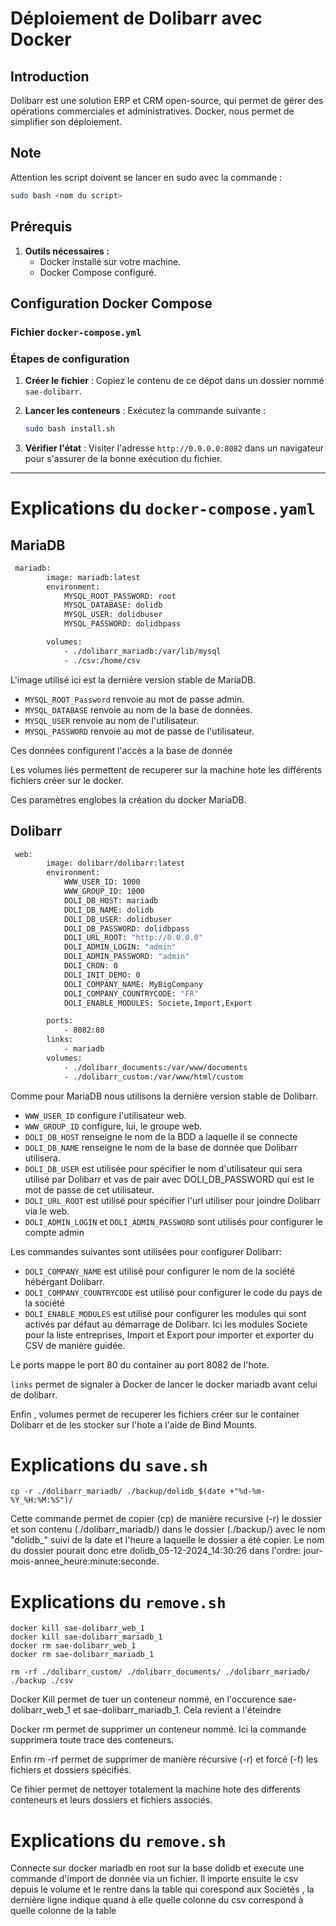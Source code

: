 # Déploiement de Dolibarr avec Docker


## Introduction

Dolibarr est une solution ERP et CRM open-source, qui permet de gérer des opérations commerciales et administratives. Docker, nous permet de simplifier son déploiement.

## Note

Attention les script doivent se lancer en sudo avec la commande : 
   ```bash
   sudo bash <nom du script>
   ```

## Prérequis

1. **Outils nécessaires :**
   - Docker installé sur votre machine.
   - Docker Compose configuré.



## Configuration Docker Compose

### Fichier `docker-compose.yml`


### Étapes de configuration

1. **Créer le fichier** : Copiez le contenu de ce dépot dans un dossier nommé `sae-dolibarr`.
2. **Lancer les conteneurs** : Exécutez la commande suivante :

   ```bash
   sudo bash install.sh
   ```

3. **Vérifier l'état** : Visiter l'adresse `http://0.0.0.0:8082` dans un navigateur pour s'assurer de la bonne exécution du fichier.

---

# Explications du `docker-compose.yaml`

## MariaDB

```bash
 mariadb:
        image: mariadb:latest
        environment:
            MYSQL_ROOT_PASSWORD: root
            MYSQL_DATABASE: dolidb
            MYSQL_USER: dolidbuser
            MYSQL_PASSWORD: dolidbpass

        volumes:
            - ./dolibarr_mariadb:/var/lib/mysql
            - ./csv:/home/csv
```

L'image utilisé ici est la dernière version stable de MariaDB.
- ```MYSQL_ROOT_Password``` renvoie au mot de passe admin.
- ```MYSQL_DATABASE``` renvoie au nom de la base de données.
- ```MYSQL_USER``` renvoie au nom de l'utilisateur.
- ```MYSQL_PASSWORD``` renvoie au mot de passe de l'utilisateur.

Ces données configurent l'accès a la base de donnée

Les volumes liés permettent de recuperer sur la machine hote les différents fichiers créer sur le docker.

Ces paramètres englobes la création du docker MariaDB.

## Dolibarr

```bash
 web:
        image: dolibarr/dolibarr:latest
        environment:
            WWW_USER_ID: 1000
            WWW_GROUP_ID: 1000
            DOLI_DB_HOST: mariadb
            DOLI_DB_NAME: dolidb
            DOLI_DB_USER: dolidbuser
            DOLI_DB_PASSWORD: dolidbpass
            DOLI_URL_ROOT: "http://0.0.0.0"
            DOLI_ADMIN_LOGIN: "admin"
            DOLI_ADMIN_PASSWORD: "admin"
            DOLI_CRON: 0
            DOLI_INIT_DEMO: 0
            DOLI_COMPANY_NAME: MyBigCompany
            DOLI_COMPANY_COUNTRYCODE: "FR"
            DOLI_ENABLE_MODULES: Societe,Import,Export

        ports:
            - 8082:80
        links:
            - mariadb
        volumes:
            - ./dolibarr_documents:/var/www/documents
            - ./dolibarr_custom:/var/www/html/custom
```

Comme pour MariaDB nous utilisons la dernière version stable de Dolibarr.
- ```WWW_USER_ID``` configure l'utilisateur web.
- ```WWW_GROUP_ID``` configure, lui, le groupe web.
- ```DOLI_DB_HOST``` renseigne le nom de la BDD a laquelle il se connecte
- ```DOLI_DB_NAME``` renseigne le nom de la base de donnée que Dolibarr utilisera.
- ```DOLI_DB_USER``` est utilisée pour spécifier le nom d'utilisateur qui sera utilisé par Dolibarr et vas de pair avec DOLI_DB_PASSWORD qui est le mot de passe de cet utilisateur.
- ```DOLI_URL_ROOT``` est utilisé pour spécifier l'url utiliser pour joindre Dolibarr via le web.
- ```DOLI_ADMIN_LOGIN``` et ```DOLI_ADMIN_PASSWORD``` sont utilisés pour configurer le compte admin

Les commandes suivantes sont utilisées pour configurer Dolibarr:
- ```DOLI_COMPANY_NAME``` est utilisé pour configurer le nom de la société hébérgant Dolibarr.
- ```DOLI_COMPANY_COUNTRYCODE``` est utilisé pour configurer le code du pays de la société
- ```DOLI_ENABLE_MODULES``` est utilisé pour configurer les modules qui sont activés par défaut au démarrage de Dolibarr. Ici les modules Societe pour la liste entreprises, Import et Export pour importer et exporter du CSV de manière guidée.

Le ports mappe le port 80 du container au port 8082 de l'hote.

```links``` permet de signaler à Docker de lancer le docker mariadb avant celui de dolibarr.

Enfin , volumes permet de recuperer les fichiers créer sur le container Dolibarr et de les stocker sur l'hote a l'aide de Bind Mounts.

# Explications du `save.sh`
```cp -r ./dolibarr_mariadb/ ./backup/dolidb_$(date +"%d-%m-%Y_%H:%M:%S")/```

Cette commande permet de copier (cp) de manière recursive (-r) le dossier et son contenu (./dolibarr_mariadb/) dans le dossier (./backup/) avec le nom "dolidb_" suivi de la date et l'heure a laquelle le dossier a été copier. Le nom du dossier pourait donc etre dolidb_05-12-2024_14:30:26 dans l'ordre: jour-mois-annee_heure:minute:seconde.

# Explications du `remove.sh`
```#!/bin/bash
docker kill sae-dolibarr_web_1
docker kill sae-dolibarr_mariadb_1
docker rm sae-dolibarr_web_1
docker rm sae-dolibarr_mariadb_1

rm -rf ./dolibarr_custom/ ./dolibarr_documents/ ./dolibarr_mariadb/ ./backup ./csv
```
Docker Kill permet de tuer un conteneur nommé, en l'occurence sae-dolibarr_web_1 et sae-dolibarr_mariadb_1. Cela revient a l'éteindre

Docker rm permet de supprimer un conteneur nommé. Ici la commande supprimera toute trace des conteneurs.

Enfin rm -rf permet de supprimer de manière récursive (-r) et forcé (-f) les fichiers et dossiers spécifiés.

Ce fihier permet de nettoyer totalement la machine hote des differents conteneurs et leurs dossiers et fichiers associés.

# Explications du `remove.sh`
Connecte sur docker mariadb en root sur la base dolidb et execute une commande d'import de donnée via un fichier. 
Il importe ensuite le csv depuis le volume et le rentre dans la table qui corespond aux Sociétés , la dernière ligne indique quand à elle quelle colonne du csv correspond à quelle colonne de la table
